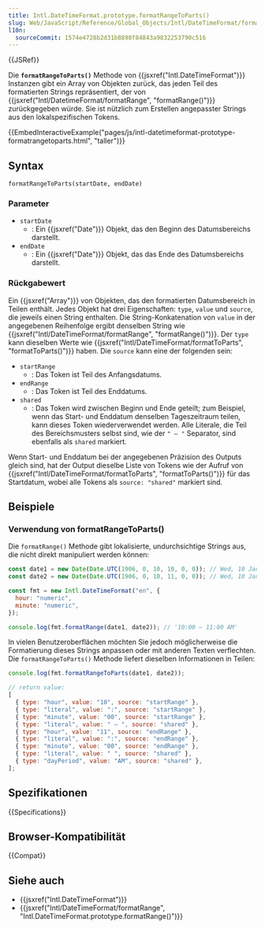 ```yaml
---
title: Intl.DateTimeFormat.prototype.formatRangeToParts()
slug: Web/JavaScript/Reference/Global_Objects/Intl/DateTimeFormat/formatRangeToParts
l10n:
  sourceCommit: 1574e4728b2d31b8898f84843a9832253790c516
---
```


{{JSRef}}

Die **`formatRangeToParts()`** Methode von {{jsxref("Intl.DateTimeFormat")}} Instanzen gibt ein Array von Objekten zurück, das jeden Teil des formatierten Strings repräsentiert, der von {{jsxref("Intl/DatetimeFormat/formatRange", "formatRange()")}} zurückgegeben würde. Sie ist nützlich zum Erstellen angepasster Strings aus den lokalspezifischen Tokens.

{{EmbedInteractiveExample("pages/js/intl-datetimeformat-prototype-formatrangetoparts.html", "taller")}}

## Syntax

```js-nolint
formatRangeToParts(startDate, endDate)
```

### Parameter

- `startDate`
  - : Ein {{jsxref("Date")}} Objekt, das den Beginn des Datumsbereichs darstellt.
- `endDate`
  - : Ein {{jsxref("Date")}} Objekt, das das Ende des Datumsbereichs darstellt.

### Rückgabewert

Ein {{jsxref("Array")}} von Objekten, das den formatierten Datumsbereich in Teilen enthält. Jedes Objekt hat drei Eigenschaften: `type`, `value` und `source`, die jeweils einen String enthalten. Die String-Konkatenation von `value` in der angegebenen Reihenfolge ergibt denselben String wie {{jsxref("Intl/DateTimeFormat/formatRange", "formatRange()")}}. Der `type` kann dieselben Werte wie {{jsxref("Intl/DateTimeFormat/formatToParts", "formatToParts()")}} haben. Die `source` kann eine der folgenden sein:

- `startRange`
  - : Das Token ist Teil des Anfangsdatums.
- `endRange`
  - : Das Token ist Teil des Enddatums.
- `shared`
  - : Das Token wird zwischen Beginn und Ende geteilt; zum Beispiel, wenn das Start- und Enddatum denselben Tageszeitraum teilen, kann dieses Token wiederverwendet werden. Alle Literale, die Teil des Bereichsmusters selbst sind, wie der `" – "` Separator, sind ebenfalls als `shared` markiert.

Wenn Start- und Enddatum bei der angegebenen Präzision des Outputs gleich sind, hat der Output dieselbe Liste von Tokens wie der Aufruf von {{jsxref("Intl/DateTimeFormat/formatToParts", "formatToParts()")}} für das Startdatum, wobei alle Tokens als `source: "shared"` markiert sind.

## Beispiele

### Verwendung von formatRangeToParts()

Die `formatRange()` Methode gibt lokalisierte, undurchsichtige Strings aus, die nicht direkt manipuliert werden können:

```js
const date1 = new Date(Date.UTC(1906, 0, 10, 10, 0, 0)); // Wed, 10 Jan 1906 10:00:00 GMT
const date2 = new Date(Date.UTC(1906, 0, 10, 11, 0, 0)); // Wed, 10 Jan 1906 11:00:00 GMT

const fmt = new Intl.DateTimeFormat("en", {
  hour: "numeric",
  minute: "numeric",
});

console.log(fmt.formatRange(date1, date2)); // '10:00 – 11:00 AM'
```

In vielen Benutzeroberflächen möchten Sie jedoch möglicherweise die Formatierung dieses Strings anpassen oder mit anderen Texten verflechten. Die `formatRangeToParts()` Methode liefert dieselben Informationen in Teilen:

```js
console.log(fmt.formatRangeToParts(date1, date2));

// return value:
[
  { type: "hour", value: "10", source: "startRange" },
  { type: "literal", value: ":", source: "startRange" },
  { type: "minute", value: "00", source: "startRange" },
  { type: "literal", value: " – ", source: "shared" },
  { type: "hour", value: "11", source: "endRange" },
  { type: "literal", value: ":", source: "endRange" },
  { type: "minute", value: "00", source: "endRange" },
  { type: "literal", value: " ", source: "shared" },
  { type: "dayPeriod", value: "AM", source: "shared" },
];
```

## Spezifikationen

{{Specifications}}

## Browser-Kompatibilität

{{Compat}}

## Siehe auch

- {{jsxref("Intl.DateTimeFormat")}}
- {{jsxref("Intl/DateTimeFormat/formatRange", "Intl.DateTimeFormat.prototype.formatRange()")}}
